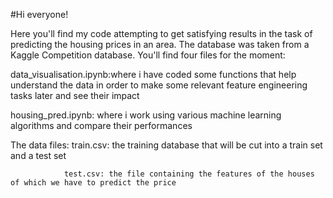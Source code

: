 #Hi everyone! 

Here you'll find my code attempting to get satisfying results in the task of predicting the housing prices in an area. The database was taken from a Kaggle Competition database.
You'll find four files for the moment:

data_visualisation.ipynb:where i have coded some functions that help understand the data in order to make some relevant feature engineering tasks later and see their impact  

housing_pred.ipynb: where i work using various machine learning algorithms and compare their performances

The data files: train.csv: the training database that will be cut into a train set and a test set

                test.csv: the file containing the features of the houses of which we have to predict the price
